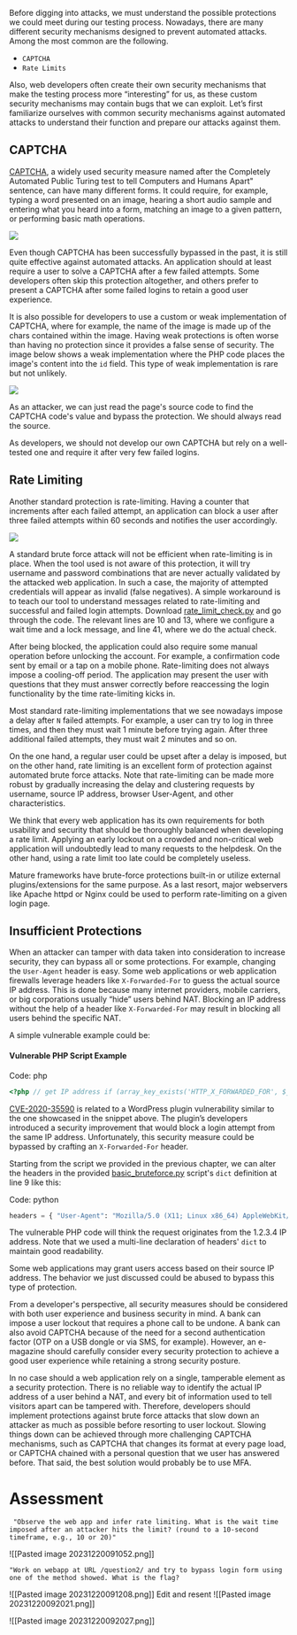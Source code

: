 Before digging into attacks, we must understand the possible protections we could meet during our testing process. Nowadays, there are many different security mechanisms designed to prevent automated attacks. Among the most common are the following.

-   `CAPTCHA`
-   `Rate Limits`

Also, web developers often create their own security mechanisms that make the testing process more “interesting” for us, as these custom security mechanisms may contain bugs that we can exploit. Let’s first familiarize ourselves with common security mechanisms against automated attacks to understand their function and prepare our attacks against them.

## CAPTCHA

[CAPTCHA](https://en.wikipedia.org/wiki/CAPTCHA), a widely used security measure named after the Completely Automated Public Turing test to tell Computers and Humans Apart" sentence, can have many different forms. It could require, for example, typing a word presented on an image, hearing a short audio sample and entering what you heard into a form, matching an image to a given pattern, or performing basic math operations.

![](https://academy.hackthebox.com/storage/modules/80/07-captcha_math-small.png)

Even though CAPTCHA has been successfully bypassed in the past, it is still quite effective against automated attacks. An application should at least require a user to solve a CAPTCHA after a few failed attempts. Some developers often skip this protection altogether, and others prefer to present a CAPTCHA after some failed logins to retain a good user experience.

It is also possible for developers to use a custom or weak implementation of CAPTCHA, where for example, the name of the image is made up of the chars contained within the image. Having weak protections is often worse than having no protection since it provides a false sense of security. The image below shows a weak implementation where the PHP code places the image's content into the `id` field. This type of weak implementation is rare but not unlikely.

![](https://academy.hackthebox.com/storage/modules/80/06-captcha_id.png)

As an attacker, we can just read the page's source code to find the CAPTCHA code's value and bypass the protection. We should always read the source.

As developers, we should not develop our own CAPTCHA but rely on a well-tested one and require it after very few failed logins.

## Rate Limiting

Another standard protection is rate-limiting. Having a counter that increments after each failed attempt, an application can block a user after three failed attempts within 60 seconds and notifies the user accordingly.

![](https://academy.hackthebox.com/storage/modules/80/06-rate_limit.png)

A standard brute force attack will not be efficient when rate-limiting is in place. When the tool used is not aware of this protection, it will try username and password combinations that are never actually validated by the attacked web application. In such a case, the majority of attempted credentials will appear as invalid (false negatives). A simple workaround is to teach our tool to understand messages related to rate-limiting and successful and failed login attempts. Download [rate\_limit\_check.py](https://academy.hackthebox.com/storage/modules/80/scripts/rate_limit_check_py.txt) and go through the code. The relevant lines are 10 and 13, where we configure a wait time and a lock message, and line 41, where we do the actual check.

After being blocked, the application could also require some manual operation before unlocking the account. For example, a confirmation code sent by email or a tap on a mobile phone. Rate-limiting does not always impose a cooling-off period. The application may present the user with questions that they must answer correctly before reaccessing the login functionality by the time rate-limiting kicks in.

Most standard rate-limiting implementations that we see nowadays impose a delay after `N` failed attempts. For example, a user can try to log in three times, and then they must wait 1 minute before trying again. After three additional failed attempts, they must wait 2 minutes and so on.

On the one hand, a regular user could be upset after a delay is imposed, but on the other hand, rate limiting is an excellent form of protection against automated brute force attacks. Note that rate-limiting can be made more robust by gradually increasing the delay and clustering requests by username, source IP address, browser User-Agent, and other characteristics.

We think that every web application has its own requirements for both usability and security that should be thoroughly balanced when developing a rate limit. Applying an early lockout on a crowded and non-critical web application will undoubtedly lead to many requests to the helpdesk. On the other hand, using a rate limit too late could be completely useless.

Mature frameworks have brute-force protections built-in or utilize external plugins/extensions for the same purpose. As a last resort, major webservers like Apache httpd or Nginx could be used to perform rate-limiting on a given login page.

## Insufficient Protections

When an attacker can tamper with data taken into consideration to increase security, they can bypass all or some protections. For example, changing the `User-Agent` header is easy. Some web applications or web application firewalls leverage headers like `X-Forwarded-For` to guess the actual source IP address. This is done because many internet providers, mobile carriers, or big corporations usually “hide” users behind NAT. Blocking an IP address without the help of a header like `X-Forwarded-For` may result in blocking all users behind the specific NAT.

A simple vulnerable example could be:

#### Vulnerable PHP Script Example

Code: php

```php
<?php // get IP address if (array_key_exists('HTTP_X_FORWARDED_FOR', $_SERVER)) { $realip = array_map('trim', explode(',', $_SERVER['HTTP_X_FORWARDED_FOR']))[0]; } else if (array_key_exists('HTTP_CLIENT_IP', $_SERVER)) { $realip = array_map('trim', explode(',', $_SERVER['HTTP_CLIENT_IP']))[0]; } else if (array_key_exists('REMOTE_ADDR', $_SERVER)) { $realip = array_map('trim', explode(',', $_SERVER['REMOTE_ADDR']))[0]; } echo "<div>Your real IP address is: " . htmlspecialchars($realip) . "</div>"; ?>
```

[CVE-2020-35590](https://nvd.nist.gov/vuln/detail/CVE-2020-35590) is related to a WordPress plugin vulnerability similar to the one showcased in the snippet above. The plugin’s developers introduced a security improvement that would block a login attempt from the same IP address. Unfortunately, this security measure could be bypassed by crafting an `X-Forwarded-For` header.

Starting from the script we provided in the previous chapter, we can alter the headers in the provided [basic\_bruteforce.py](https://academy.hackthebox.com/storage/modules/80/scripts/basic_bruteforce_py.txt) script's `dict` definition at line 9 like this:

Code: python

```python
headers = { "User-Agent": "Mozilla/5.0 (X11; Linux x86_64) AppleWebKit/537.36 (KHTML, like Gecko) Chrome/88.0.4324.96 Safari/537.36", "X-Forwarded-For": "1.2.3.4" }
```

The vulnerable PHP code will think the request originates from the 1.2.3.4 IP address. Note that we used a multi-line declaration of headers' `dict` to maintain good readability.

Some web applications may grant users access based on their source IP address. The behavior we just discussed could be abused to bypass this type of protection.

From a developer's perspective, all security measures should be considered with both user experience and business security in mind. A bank can impose a user lockout that requires a phone call to be undone. A bank can also avoid CAPTCHA because of the need for a second authentication factor (OTP on a USB dongle or via SMS, for example). However, an e-magazine should carefully consider every security protection to achieve a good user experience while retaining a strong security posture.

In no case should a web application rely on a single, tamperable element as a security protection. There is no reliable way to identify the actual IP address of a user behind a NAT, and every bit of information used to tell visitors apart can be tampered with. Therefore, developers should implement protections against brute force attacks that slow down an attacker as much as possible before resorting to user lockout. Slowing things down can be achieved through more challenging CAPTCHA mechanisms, such as CAPTCHA that changes its format at every page load, or CAPTCHA chained with a personal question that we user has answered before. That said, the best solution would probably be to use MFA.

# Assessment 

```
 "Observe the web app and infer rate limiting. What is the wait time imposed after an attacker hits the limit? (round to a 10-second timeframe, e.g., 10 or 20)"
```

![[Pasted image 20231220091052.png]]

```
"Work on webapp at URL /question2/ and try to bypass login form using one of the method showed. What is the flag?
```

![[Pasted image 20231220091208.png]]
Edit and resent
![[Pasted image 20231220092021.png]]

![[Pasted image 20231220092027.png]]